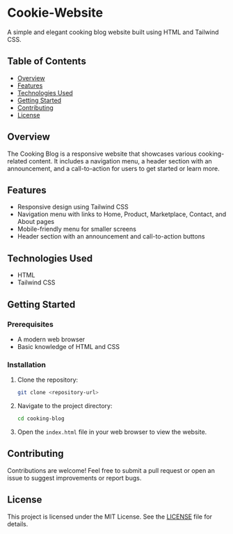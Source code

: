 # Cookie-Website
A simple and elegant cooking blog website built using HTML and Tailwind CSS.

## Table of Contents
- [Overview](#overview)
- [Features](#features)
- [Technologies Used](#technologies-used)
- [Getting Started](#getting-started)
- [Contributing](#contributing)
- [License](#license)

## Overview
The Cooking Blog is a responsive website that showcases various cooking-related content. It includes a navigation menu, a header section with an announcement, and a call-to-action for users to get started or learn more.

## Features
- Responsive design using Tailwind CSS
- Navigation menu with links to Home, Product, Marketplace, Contact, and About pages
- Mobile-friendly menu for smaller screens
- Header section with an announcement and call-to-action buttons

## Technologies Used
- HTML
- Tailwind CSS

## Getting Started

### Prerequisites
- A modern web browser
- Basic knowledge of HTML and CSS

### Installation
1. Clone the repository:
    ```sh
    git clone <repository-url>
    ```

2. Navigate to the project directory:
    ```sh
    cd cooking-blog
    ```

3. Open the `index.html` file in your web browser to view the website.

## Contributing
Contributions are welcome! Feel free to submit a pull request or open an issue to suggest improvements or report bugs.

## License
This project is licensed under the MIT License. See the [LICENSE](LICENSE) file for details.
